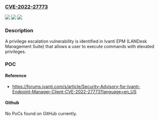 ### [CVE-2022-27773](https://cve.mitre.org/cgi-bin/cvename.cgi?name=CVE-2022-27773)
![](https://img.shields.io/static/v1?label=Product&message=Ivanti%20Endpoint%20Manger&color=blue)
![](https://img.shields.io/static/v1?label=Version&message=n%2Fa&color=blue)
![](https://img.shields.io/static/v1?label=Vulnerability&message=Privilege%20Escalation%20(CAPEC-233)&color=brighgreen)

### Description

A privilege escalation vulnerability is identified in Ivanti EPM (LANDesk Management Suite) that allows a user to execute commands with elevated privileges.

### POC

#### Reference
- https://forums.ivanti.com/s/article/Security-Advisory-for-Ivanti-Endpoint-Manager-Client-CVE-2022-27773?language=en_US

#### Github
No PoCs found on GitHub currently.

